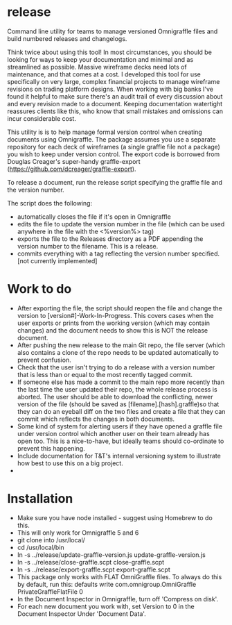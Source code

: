 release
=======

Command line utility for teams to manage versioned Omnigraffle files and build numbered releases and changelogs. 

Think twice about using this tool! In most circumstances, you should be looking for ways to keep your documentation and minimal and as streamlined as possible. Massive wireframe decks need lots of maintenance, and that comes at a cost. I developed this tool for use specifically on very large, complex financial projects to manage wireframe revisions on trading platform designs. When working with big banks I've found it helpful to make sure there's an audit trail of every discussion about and every revision made to a document.  Keeping documentation watertight reassures clients like this, who know that small mistakes and omissions can incur considerable cost.

This utility is is to help manage formal version control when creating documents using Omnigraffle. The package assumes you use a separate repository for each deck of wireframes (a single graffle file not a package) you wish to keep under version control. The export code is borrowed from Douglas Creager's super-handy graffle-export (https://github.com/dcreager/graffle-export).

To release a document, run the release script specifying the graffle file and the version number.

The script does the following:

* automatically closes the file if it's open in Omnigraffle
* edits the file to update the version number in the file (which can be used anywhere in the file with the <%version%> tag)
* exports the file to the Releases directory as a PDF appending the version number to the filename. This is a release.
* commits everything with a tag reflecting the version number specified. [not currently implemented]

# Work to do

* After exporting the file, the script should reopen the file and change the version to [version#]-Work-In-Progress. This covers cases when the user exports or prints from the working version (which may contain changes) and the document needs to show this is NOT the release document.
* After pushing the new release to the main Git repo, the file server (which also contains a clone of the repo needs to be updated automatically to prevent confusion.
* Check that the user isn't trying to do a release with a version number that is less than or equal to the most recently tagged commit.
* If someone else has made a commit to the main repo more recently than the last time the user updated their repo, the whole release process is aborted. The user should be able to download the conflicting, newer version of the file (should be saved as [filename].[hash].graffle)so that they can do an eyeball diff on the two files and create a file that they can commit which reflects the changes in both documents.
* Some kind of system for alerting users if they have opened a graffle file under version control which another user on their team already has open too. This is a nice-to-have, but ideally teams should co-ordinate to prevent this happening.
* Include documentation for T&T's internal versioning system to illustrate how best to use this on a big project.
* 
# Installation

* Make sure you have node installed - suggest using Homebrew to do this.
* This will only work for Omnigraffle 5 and 6
* git clone into /usr/local/
* cd /usr/local/bin
* ln -s ../release/update-graffle-version.js update-graffle-version.js
* ln -s ../release/close-graffle.scpt close-graffle.scpt
* ln -s ../release/export-graffle.scpt export-graffle.scpt
* This package only works with FLAT OmniGraffle files. To always do this by default, run this: defaults write com.omnigroup.OmniGraffle PrivateGraffleFlatFile 0
* In the Document Inspector in Omnigraffle, turn off 'Compress on disk'.
* For each new document you work with, set Version to 0 in the Document Inspector Under 'Document Data'.
